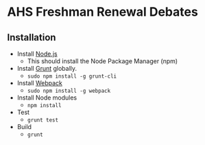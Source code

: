 # AHS Freshman Renewal Debates

## Installation
- Install [Node.js](http://nodejs.org/download)
    - This should install the Node Package Manager (npm)
- Install [Grunt](http://gruntjs.com/) globally.
    - `sudo npm install -g grunt-cli`
- Install [Webpack](http://webpack.github.io/)
    - `sudo npm install -g webpack`
- Install Node modules
    - `npm install`
- Test
    - `grunt test`
- Build
    - `grunt`
